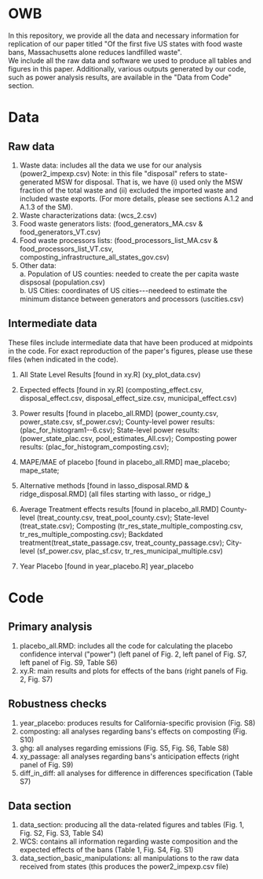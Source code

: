 # OWB

In this repository, we provide all the data and necessary information for replication of our paper titled "Of the first five US states with food waste bans, Massachusetts alone reduces landfilled waste".  
We include all the raw data and software we used to produce all tables and figures in this paper. Additionally, various outputs generated by our code, such as power analysis results, are available in the "Data from Code" section.

# Data 

## Raw data 

1. Waste data: includes all the data we use for our analysis (power2_impexp.csv) Note: in this file "disposal" refers to state-generated MSW for disposal. That is, we have (i) used only the MSW fraction of the total waste and (ii) excluded the imported waste and included waste exports. (For more details, please see sections A.1.2 and A.1.3 of the SM).
2. Waste characterizations data:  (wcs_2.csv)
3. Food waste generators lists: (food_generators_MA.csv & food_generators_VT.csv)
4. Food waste processors lists: (food_processors_list_MA.csv & food_processors_list_VT.csv, composting_infrastructure_all_states_gov.csv)
5. Other data:   
   a. Population of US counties: needed to create the per capita waste dispsosal (population.csv)   
   b. US Cities: coordinates of US cities---needeed to estimate the minimum distance between generators and processors (uscities.csv)

## Intermediate data
These files include intermediate data that have been produced at midpoints in the code. For exact reproduction of the paper's figures, please use these files (when indicated in the code).

1. All State Level Results [found in xy.R] (xy_plot_data.csv)

2. Expected effects [found in xy.R] (composting_effect.csv, disposal_effect.csv, disposal_effect_size.csv, municipal_effect.csv)
   
3. Power results [found in placebo_all.RMD] (power_county.csv, power_state.csv, sf_power.csv);
   County-level power results: (plac_for_histogram1--6.csv);
   State-level power results: (power_state_plac.csv, pool_estimates_All.csv);
   Composting power results: (plac_for_histogram_composting.csv);
   

5. MAPE/MAE of placebo [found in placebo_all.RMD] 
   mae_placebo;
   mape_state;
   
6. Alternative methods [found in lasso_disposal.RMD & ridge_disposal.RMD] (all files starting with lasso_ or ridge_)

7. Average Treatment effects results [found in placebo_all.RMD] 
   County-level (treat_county.csv, treat_pool_county.csv);
   State-level (treat_state.csv);
   Composting (tr_res_state_multiple_composting.csv, tr_res_multiple_composting.csv);
   Backdated treatment(treat_state_passage.csv, treat_county_passage.csv);
   City-level (sf_power.csv, plac_sf.csv, tr_res_municipal_multiple.csv)

8. Year Placebo [found in year_placebo.R] 
   year_placebo


# Code

## Primary analysis
1. placebo_all.RMD: includes all the code for calculating the placebo confidence interval ("power") (left panel of Fig. 2, left panel of Fig. S7, left panel of Fig. S9, Table S6)
2. xy.R: main results and plots for effects of the bans (right panels of Fig. 2, Fig. S7)
## Robustness checks
1. year_placebo: produces results for California-specific provision (Fig. S8)
2. composting: all analyses regarding bans's effects on composting (Fig. S10)
3. ghg: all analyses regarding emissions (Fig. S5, Fig. S6, Table S8)
4. xy_passage: all analyses regarding bans's anticipation effects (right panel of Fig. S9)
5. diff_in_diff: all analyses for difference in differences specification (Table S7)
## Data section
1. data_section: producing all the data-related figures and tables (Fig. 1, Fig. S2, Fig. S3, Table S4)
2. WCS: contains all information regarding waste composition and the expected effects of the bans (Table 1, Fig. S4, Fig. S1)
2. data_section_basic_manipulations: all manipulations to the raw data received from states (this produces the power2_impexp.csv file)

